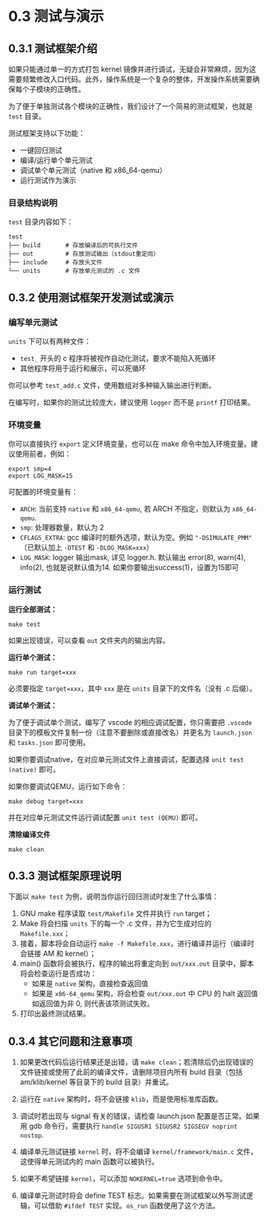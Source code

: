 # 0.3 测试与演示

## 0.3.1 测试框架介绍

如果只能通过单一的方式打包 kernel 镜像并进行调试，无疑会非常麻烦，因为这需要频繁修改入口代码。此外，操作系统是一个复杂的整体，开发操作系统需要确保每个子模块的正确性。

为了便于单独测试各个模块的正确性，我们设计了一个简易的测试框架，也就是 `test` 目录。

测试框架支持以下功能：

- 一键回归测试
- 编译/运行单个单元测试
- 调试单个单元测试（native 和 x86_64-qemu）
- 运行测试作为演示

### 目录结构说明

`test` 目录内容如下：

```
test
├── build       # 存放编译后的可执行文件
├── out         # 存放测试输出（stdout重定向）
├── include     # 存放头文件
└── units       # 存放单元测试的 .c 文件
```

## 0.3.2 使用测试框架开发测试或演示

### 编写单元测试

`units` 下可以有两种文件：
- `test_` 开头的 c 程序将被视作自动化测试，要求不能陷入死循环
- 其他程序将用于运行和展示，可以死循环

你可以参考 `test_add.c` 文件，使用数组对多种输入输出进行判断。

在编写时，如果你的测试比较庞大，建议使用 `logger` 而不是 `printf` 打印结果。

### 环境变量

你可以直接执行 `export` 定义环境变量，也可以在 make 命令中加入环境变量。建议使用前者，例如：

```shell
export smp=4
export LOG_MASK=15
```

可配置的环境变量有：

- `ARCH`: 当前支持 `native` 和 `x86_64-qemu`, 若 ARCH 不指定，则默认为 `x86_64-qemu`.
- `smp`: 处理器数量，默认为 2
- `CFLAGS_EXTRA`: gcc 编译时的额外选项，默认为空。例如 `"-DSIMULATE_PMM"` （已默认加上 `-DTEST` 和 `-DLOG_MASK=xxx`）
- `LOG_MASK`: logger 输出mask, 详见 logger.h. 默认输出 error(8), warn(4), info(2), 也就是说默认值为14. 如果你要输出success(1)，设置为15即可

### 运行测试

**运行全部测试：**

```shell
make test
```

如果出现错误，可以查看 `out` 文件夹内的输出内容。

**运行单个测试：**

```shell
make run target=xxx
```

必须要指定 `target=xxx`，其中 `xxx` 是在 `units` 目录下的文件名（没有 .c 后缀）。

**调试单个测试：**

为了便于调试单个测试，编写了 vscode 的相应调试配置，你只需要把 `.vscode` 目录下的模板文件复制一份（注意不要删除或直接改名）并更名为 `launch.json` 和 `tasks.json` 即可使用。

如果你要调试native，在对应单元测试文件上直接调试，配置选择 `unit test (native)` 即可。

如果你要调试QEMU，运行如下命令：

```shell
make debug target=xxx
```

并在对应单元测试文件运行调试配置 `unit test (QEMU)` 即可。

**清除编译文件**

```shell
make clean
```

## 0.3.3 测试框架原理说明

下面以 `make test` 为例，说明当你运行回归测试时发生了什么事情：

1. GNU make 程序读取 `test/Makefile` 文件并执行 `run` target；
2. Make 将会扫描 `units` 下的每一个 .c 文件，并为它生成对应的 `Makefile.xxx`；
3. 接着，脚本将会自动运行 `make -f Makefile.xxx`，进行编译并运行（编译时会链接 AM 和 kernel）；
4. main() 函数将会被执行，程序的输出将重定向到 `out/xxx.out` 目录中，脚本将会检查运行是否成功：
    - 如果是 `native` 架构，直接检查返回值
    - 如果是 `x86-64_qemu` 架构，将会检查 `out/xxx.out` 中 CPU 的 halt 返回值
   如返回值为非 0, 则代表该项测试失败。
5. 打印出最终测试结果。

## 0.3.4 其它问题和注意事项

1. 如果更改代码后运行结果还是出错，请 `make clean`；若清除后仍出现错误的文件链接或使用了此前的编译文件，请删除项目内所有 build 目录（包括 am/klib/kernel 等目录下的 build 目录）并重试。

2. 运行在 `native` 架构时，将不会链接 `klib`，而是使用标准库函数。

3. 调试时若出现与 signal 有关的错误，请检查 launch.json 配置是否正常。如果用 gdb 命令行，需要执行 `handle SIGUSR1 SIGUSR2 SIGSEGV noprint nostop`.

4. 编译单元测试链接 `kernel` 时，将不会编译 `kernel/framework/main.c` 文件，这使得单元测试内的 main 函数可以被执行。

5. 如果不希望链接 `kernel`，可以添加 `NOKERNEL=true` 选项到命令中。

6. 编译单元测试时将会 define TEST 标志。如果需要在测试框架以外写测试逻辑，可以借助 `#ifdef TEST` 实现。`os_run` 函数使用了这个方法。
